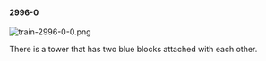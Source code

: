 #### 2996-0
![train-2996-0-0.png](https://github.com/lil-lab/nlvr/raw/master/nlvr/train/images/43/train-2996-0-0.png "train-2996-0-0.png")

There is a tower that has two blue blocks attached with each other.